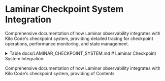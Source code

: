 # Laminar Checkpoint System Integration

Comprehensive documentation of how Laminar observability integrates with Kilo Code's checkpoint system, providing detailed tracing for checkpoint operations, performance monitoring, and state management.

<details><summary>Table<write_to_file>
<path>docs/LAMINAR_CHECKPOINT_SYSTEM.md</path>
<content>
# Laminar Checkpoint System Integration

Comprehensive documentation of how Laminar observability integrates with Kilo Code's checkpoint system, providing of Contents</summary>

- [Overview](#overview detailed tracing for checkpoint operations, performance monitoring, and state management.

<details><summary>Table)
- [Architecture](#architecture)
- [Checkpoint of Contents</summary>

- [Overview](#overview)
- [Architecture](#architecture Lifecycle)
- Tracing](#checkpoint-lifecycle-tracing)
- [ [CheckpointPerformance Lifecycle Tracing](#checkpoint-lifecycle-tracing Monitoring](#)
  -performance-monitoring)
- [State [ ManagementPerformance Tracking](#state-management-tracking)
- [Error Handling](#error-handling)
- [Integration Points](#integration-points)
- [Code Reference Matrix](#code-reference-matrix)
  Monitoring](#performance-monitoring)
- [State Management Tracking](#state-management-tracking)
- [Integration Points](#integration-points)
  -- [Navigation](#navigation)

</details [Error Handling](#error-handling)
- [Code Reference Matrix](#code-reference-matrix)
- [>

Navigation](#navigation)

</details## Overview

The Checkpoint>

## Overview

The Checkpoint System System manages task state persistence and recovery in Kilo Code. The Laminar integration adds comprehensive observability to checkpoint manages the operations persistence and restoration, of enabling detailed monitoring of task state save/load operations, performance metrics, and throughout state management patterns the execution.

### Key Integration Points

- lifecycle. The Laminar integration **Operation Tracing**: Every checkpoint adds comprehensive observability to checkpoint operations, operation creates enabling detailed monitoring of a dedicated span save/load operations, performance metrics, and
- **Performance Metrics**: Save state/load timing and resource consistency usage tracking
- \*\*State.

### Key Integration Points

- **Operation Analytics**: Tracing\*\*: Every checkpoint save/load Checkpoint size, operation is traced frequency, and with full context
- **Performance Metrics effectiveness monitoring**: Timing
- ** andError Classification**: resource usage Checkpoint for checkpoint operations
- ** failureState Validation**: analysis and recovery tracking
- **Usage Patterns**: Checkpoint frequency and Tracking of state consistency and integrity
- **Error Classification**: Detailed error handling and recovery size tracking

## Architecture

````mermaid trend analysis

## Architecture

```m
graph TD
    A[Taskermaid
graph TD
    A[ Execution] --> B[Checkpoint Operation]
Task Execution    B] --> B[Checkpoint Operation --> C[Laminar Span]
    B --> C[Lamin Creation]
    C --> D[arOperation Span Creation]
    C --> D Metadata[Operation Metadata Capture]
    D --> E[ Capture]
    D --> E[Checkpoint Execution]
    E --> F[Checkpoint Execution]
    E --> F[ResultResult Processing]
    F --> G[ Validation]
Performance    F --> G[Performance Recording]
    G --> H[Span Recording Completion]
]
    G --> H[Span Completion]
    H --> I[Metrics    H --> I[ Aggregation]
````

### Integration Flow

1Metrics Aggregation]

```

### Integration Flow
1. **Span Creation**: When a. **Span Creation**: When checkpoint operation checkpoint operation is initiated, a starts, new span span is created
2. ** is created withMetadata Capture operation metadata
2. ****: Operation type,Context Capture**: task context, and state information Task state recorded
3. **Execution Monitoring**: Checkpoint save/load, operation type, and environment details recorded
3. **Execution Monitoring operation with**: Checkpoint save/load timing measurement
4. **Result Validation**: State operation wrapped with timing integrity and consistency
4. **Result Analysis**: checks
5. **Performance Success/f Recordingailure status and performance**: metrics captured
 Resource usage and timing5. ** metricsState captured
6. **Span Finalization Analytics**: Checkpoint**: Complete size, span with success/failure status

## Checkpoint Lifecycle Tracing

### Span compression ratio, and Hierarchy
 storageCheckpoint spans are nested under task spans, maintaining execution context:

```

Task metrics 6. **Span Finalization Span
├── Checkpoint**: Complete trace Span 1
│ with ├── Save Operation
│ ├── comprehensive State checkpoint data

## Checkpoint Lifecycle Tracing

Serialization
│ ├──### Span Hierarchy
Checkpoint spans are nested Storage under task spans:

```
Task Span
├── Checkpoint Span 1
│   ├── Save Operation
│   ├── Write
│   └── State Validation
├── Checkpoint Span 2
│   ├── Load Operation
│   ├── State Deserialization
│   ├── Serialization
│   ├── Integrity Check
│   └── Storage Restoration Write
└── Checkpoint Span
│   └──3
```

### Span Metadata

Each Verification
├── Checkpoint Span 2 checkpoint span includes comprehensive metadata:

- **
  └── Checkpoint Span 3
  Operation Type**: Save, load, or restore```

### Span Metadata

Each checkpoint span includes operation

- **Task Context**: Task:
- ID **Operation Type**: Save, load,, user context, and execution state
- delete, \*\* or list operations
- **State Information**:Checkpoint ID\*\*: Unique identifier for the Size, complexity, and checkpoint
- \*\*Task content type
- ** Context**:Storage Details\*\*: Associated task ID and Location, format execution context
- **, andStorage Details**: compression used
- **Performance Location, size, and Data**: Timing, compression information resource
- **Performance Data**: Timing, usage, and throughput

## Performance Monitoring

### throughput, and resource usage

## Performance Timing Metrics

Detailed Monitoring

### Timing Metrics timing

Comprehensive timing analysis information for checkpoint operations:
-:

- \*\* **Serialization Time**: TimeOperation Duration\*\*: Total time for to convert state to checkpoint operations
- \*\* storable format
- **Serialization Time**: Time toI serialize/deserialize/O Time\*\*: Time spent reading task state
- **I/O from Time**: Time spent/writing to storage
- **Deserialization Time**: Time to restore state from storage on storage
- read/write operations
- **Compression Time**: Time **Validation Time**: Time spent verifying state integrity

for data compression/decompression

### Resource Usage### Resource Usage

Resource consumption tracking:

Resource consumption tracking- **Memory Usage**::

- Peak memory **Memory Usage**: Peak memory during checkpoint operations
  during- **CPU Usage**: Processing time serialization/deserialization
- **CPU Usage**: Processing for serialization time for/compression
- **Storage I/O**: compression/de Read/writecompression
- **Storage I/O**: throughput and Read/write operations and latency
- \*\*Network data Usage transfer rates
- **Network**: For Usage\*\*: For remote checkpoint storage

remote checkpoint storage## State Management Tracking

### Checkpoint Analytics

Detailed state management metrics:

- **Checkpoint Size**: Size of serialized

state## State Management Tracking

### State Integrity

Tracking of state consistency and integrity:

- \*\* data
- **Compression Ratio**:Checksum Validation\*\*: Effectiveness of Crypt compressionographic verification of state data algorithms
- **Change Frequency**:
- **Version How often Compatibility**: Ensuring state format checkpoints are compatibility
  created
- **- **Retention Policy**:Dependency Tracking**: Checkpoint Related state lifecycle components and relationships and cleanup patterns

-### State ** Quality Metrics
CorruptionQuality Detection**: Automatic detection of and state corruption

### State reliability tracking:

- **Data Integrity**: Evolution
  Monitoring Verification of checkpoint data consistency
- **Recovery Success**: Rate of successful state restoration
  how state- \*\* changes over time:
- **Change Frequency**: How often state is modified
- **Change Size**: Magnitude of state modifications
- **CorCheckpoint Frequencyruption Detection**: How\*\*: often checkpoints are Identification of created
- \*\*Retention corrupted checkpoints
- **Version Policy**: Compatibility\*\*: State retention and cleanup Checkpoint patterns

## Integration Points

### Task format compatibility System Integration

Checkpoint spans are children of tracking

## Error Handling

### task spans:

- Task context propagation for Error Classification
  Checkpoint errors are categorized:
- correlation
- User session tracking **Storage Errors across checkpoint operations -**: Disk space Hierarchical span, permission, or I/O failures
- **Serialization Errors**: relationships
- Task-level checkpoint aggregation

### Service Layer Integration

The LaminarService provides checkpoint tracing State serialization infrastructure:

- Standardized span creation for checkpoint/deserialization failures
- \*\* operations
- Performance monitoringCompression Errors\*\*: Data utilities
- State validation compression/decompression issues
- \*\* helpers
- Error handling andIntegrity Errors\*\*: Data corruption or recovery logic

### validation failures

### Error Context

Comprehensive Storage Integration
error informationIntegration with:

- **Error various storage backends Location**::
- Local Where in the checkpoint process file system the error occurred
- \*\* operations
- Remote storageAffected Data\*\*: What services state data was
- Database impacted persistence
- Cloud storage
- \*\*Recovery providers

## Error Handling

### Actions\*\*: Steps taken to handle Error or recover from Classification

Checkpoint errors are errors

- **Impact Assessment**: How the error categorized for analysis:
- **Storage Errors**: I/O failures, permission issues, disk space
- **Serialization Errors**: affects task execution

## Integration Points

### Task System Integration

Checkpoint spans are State conversion failures, format issues

- **Integrity Errors**: children of task spans:
- Task ID propagation Checksum for correlation
- failures, corruption detection
- ** Execution context inheritance
  -Compatibility Errors**: Version mismatches State change, format incompat tracking
  -ibilities

### Error Context

Comprehensive error information captured:

- ** RecoveryError Codes**: Specific operation error identifiers
- \*\* tracingOperation Context

### Service Layer Integration

The\*\*: What LaminarService provides checkpoint utilities:

- was being attempted when error occurred
- Standardized \*\* span creation for checkpoint operations
- Performance monitoringState Information\*\*: helpers
- Error classification Details about the and state reporting
- State analytics being processed and metrics
- **Recovery Actions**: Steps taken to handle

### or recover from errors

## Code Reference Storage Integration

Matrix

| Component | File | KeyIntegration with various storage back Methods |ends Laminar Integration |
|-----------:

- Local| filesystem checkpoints------|-------------|-------------------|
  |
- RepoPerTask RemoteCheckpointService | [`src storage (/services/checkcloud,points/RepoPerTaskCheckpoint network)
  Service.ts`](src/services/checkpoints/- Database-backed checkpoints
  -RepoPerTaskCheckpointService.ts) | Distributed storage systems `save()`, `load()`, `restore

## Code Reference Matrix

| Component()` | Span creation, performance tracking |
| Checkpoint Manager | [`src/services/checkpoints/CheckpointManager.ts`](src/services/checkpoints/CheckpointManager.ts) | `createCheckpoint()`, `restoreCheckpoint()` | Operation orchestration |
| State Serializer | File | [`src/services/checkpoints/StateSerializer.ts`](src |/services/checkpoints/StateSerializer.ts) | Key Methods | Laminar Integration |
|-----------|------|-------------|-------------------|
| RepoPerTaskCheckpointService | [`src/services/checkpoints/RepoPerTaskCheckpointService.ts`](src/services/checkpoints/RepoPerTaskCheckpointService.ts) | `save()`, `load()`, `delete()` | Span creation, performance tracking |
| Checkpoint Manager | [`src/services/checkpoints/CheckpointManager.ts`](src/services/checkpoints/CheckpointManager.ts) | `create `serialize()`, `deserialize()` | Serialization monitoring |
| Storage Backend | [`src/services/checkpoints/Checkpoint()`, `restoreCheckpoint()` | Operation orchestration |
| State Serializer | [`src/services/checkpoints/StateSerializer.ts`](srcStorage/services/checkBackend.ts`](src/services/checkpoints/StorageBackend.ts) | `writepoints/StateSerializer.ts) | `serialize()`, `deserialize()` |()`, `read()` | I/O operation Serialization monitoring |
tracing| |
| Integrity Checker | [`src Storage/services/checkpoints/IntegrityChecker.ts`]( Backend | [`src/services/checkpoints/src/services/checkpoints/IntegrityChecker.tsStorageBackend.ts`](src/services/checkpoints) | `validate()`, `/StorageBackend.ts) | `writechecksum()` | State validation()`, `read()` | I/O tracking |

## Navigation

<a id=" performance tracking |

##navigation Navigation

<a id="navigation-footer"></-footer"></a>

- Back: [`LAMaINAR_SUBSYSTEMS_INDEX>

- Back: [`LAMIN.md`](AR_SUBLAMINAR_SUBSYSTEMSSYSTEMS_INDEX.md`](LAM_INDEX.md:1) · Root:INAR [`LAMINAR_SUBSYSTEMS_INDEX_SUBSYSTEMS_INDEX.md:1) · Root: [`LAMIN.md`](LAMINAR_SUBSYSTEMSAR_SUBSYSTEMS_INDEX.md`](LAMINAR_SUBSYSTEMS_INDEX.md_INDEX.md:1) · Source: `/docs/LAMINAR_CHECKPOINT_SYSTEM:1) · Source:.md#L1`</content>
<line`/docs_count>/LAMINAR_CHECKPOINT_SYSTEM.md#L1`

